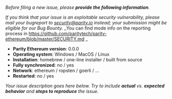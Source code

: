 _Before filing a new issue, please **provide the following information**._

_If you think that your issue is an exploitable security vulnerability, please mail your bugreport to security@parity.io instead; your submission might be eligible for our Bug Bounty._
_You can find mode info on the reporting process in https://github.com/paritytech/parity-ethereum/blob/master/SECURITY.md _


- **Parity Ethereum version**: 0.0.0
- **Operating system**: Windows / MacOS / Linux
- **Installation**: homebrew / one-line installer / built from source
- **Fully synchronized**: no / yes
- **Network**: ethereum / ropsten / goerli / ...
- **Restarted**: no / yes

_Your issue description goes here below. Try to include **actual** vs. **expected behavior** and **steps to reproduce** the issue._

